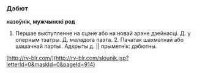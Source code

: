 ### Дэбют
**назоўнік, мужчынскі род**

1. Першае выступленне на сцэне або на новай арэне дзейнасці. Д. у оперным тэатры. Д. маладога паэта. 2. Пачатак шахматнай або шашачнай партыі. Адкрыты д. || прыметнік: дэбютны.

<a rel="author">[http://rv-blr.com/](http://rv-blr.com/slounik.jsp?letterId=0&maskId=0&pageId=914)</a>
